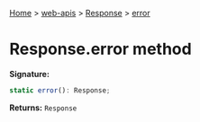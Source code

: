 [Home](./index) &gt; [web-apis](web-apis.md) &gt; [Response](web-apis.response.md) &gt; [error](web-apis.response.error.md)

# Response.error method


**Signature:**
```javascript
static error(): Response;
```
**Returns:** `Response`

